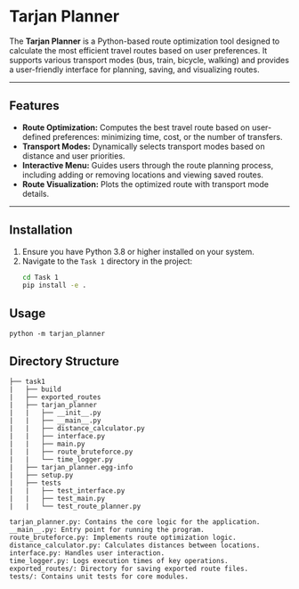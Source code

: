 # Tarjan Planner

The **Tarjan Planner** is a Python-based route optimization tool designed to calculate the most efficient travel routes based on user preferences. It supports various transport modes (bus, train, bicycle, walking) and provides a user-friendly interface for planning, saving, and visualizing routes.

---

## Features

- **Route Optimization:** Computes the best travel route based on user-defined preferences: minimizing time, cost, or the number of transfers.
- **Transport Modes:** Dynamically selects transport modes based on distance and user priorities.
- **Interactive Menu:** Guides users through the route planning process, including adding or removing locations and viewing saved routes.
- **Route Visualization:** Plots the optimized route with transport mode details.

---

## Installation

1. Ensure you have Python 3.8 or higher installed on your system.
2. Navigate to the `Task 1` directory in the project:
   ```bash
   cd Task 1
   pip install -e .

## Usage

    python -m tarjan_planner


## Directory Structure
```
├── task1 
|   ├── build
|   ├── exported_routes
|   ├── tarjan_planner
|   |   ├── __init__.py
|   |   ├── __main__.py
|   |   ├── distance_calculator.py
|   |   ├── interface.py
|   |   ├── main.py
|   |   ├── route_bruteforce.py
|   |   └── time_logger.py
|   ├── tarjan_planner.egg-info
|   ├── setup.py
|   ├── tests
|   |   ├── test_interface.py
|   |   ├── test_main.py
|   |   └── test_route_planner.py

tarjan_planner.py: Contains the core logic for the application. 
__main__.py: Entry point for running the program.
route_bruteforce.py: Implements route optimization logic.
distance_calculator.py: Calculates distances between locations.
interface.py: Handles user interaction.
time_logger.py: Logs execution times of key operations.
exported_routes/: Directory for saving exported route files.
tests/: Contains unit tests for core modules.




